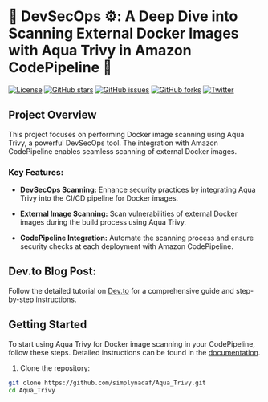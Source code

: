 # 🚀 DevSecOps ⚙️: A Deep Dive into Scanning External Docker Images with Aqua Trivy in Amazon CodePipeline 💭

[![License](https://img.shields.io/badge/license-MIT-blue.svg)](LICENSE)
[![GitHub stars](https://img.shields.io/github/stars/simplynadaf/Aqua_Trivy.svg)](https://github.com/simplynadaf/Aqua_Trivy/stargazers)
[![GitHub issues](https://img.shields.io/github/issues/simplynadaf/Aqua_Trivy.svg)](https://github.com/simplynadaf/Aqua_Trivy/issues)
[![GitHub forks](https://img.shields.io/github/forks/simplynadaf/Aqua_Trivy.svg)](https://github.com/simplynadaf/Aqua_Trivy/network)
[![Twitter](https://img.shields.io/twitter/url/https/github.com/simplynadaf/Aqua_Trivy.svg?style=social)](https://twitter.com/intent/tweet?text=Check%20out%20this%20awesome%20project%20https://github.com/simplynadaf/Aqua_Trivy)

## Project Overview

This project focuses on performing Docker image scanning using Aqua Trivy, a powerful DevSecOps tool. The integration with Amazon CodePipeline enables seamless scanning of external Docker images.

### Key Features:

- **DevSecOps Scanning:** Enhance security practices by integrating Aqua Trivy into the CI/CD pipeline for Docker images.

- **External Image Scanning:** Scan vulnerabilities of external Docker images during the build process using Aqua Trivy.

- **CodePipeline Integration:** Automate the scanning process and ensure security checks at each deployment with Amazon CodePipeline.

## Dev.to Blog Post:

Follow the detailed tutorial on [Dev.to](https://dev.to/aws-builders/devsecops-a-deep-dive-into-scanning-external-docker-images-with-aqua-trivy-in-amazon-codepipeline-4ocb) for a comprehensive guide and step-by-step instructions.

## Getting Started

To start using Aqua Trivy for Docker image scanning in your CodePipeline, follow these steps. Detailed instructions can be found in the [documentation](docs/).

1. Clone the repository:

```bash
git clone https://github.com/simplynadaf/Aqua_Trivy.git
cd Aqua_Trivy
